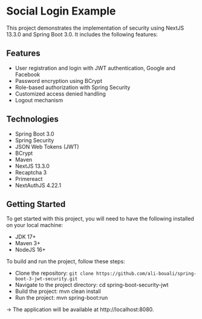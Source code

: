 # Social Login Example
This project demonstrates the implementation of security using NextJS 13.3.0 and Spring Boot 3.0. It includes the following features:

## Features
* User registration and login with JWT authentication, Google and Facebook
* Password encryption using BCrypt
* Role-based authorization with Spring Security
* Customized access denied handling
* Logout mechanism

## Technologies
* Spring Boot 3.0
* Spring Security
* JSON Web Tokens (JWT)
* BCrypt
* Maven
* NextJS 13.3.0
* Recaptcha 3
* Primereact
* NextAuthJS 4.22.1
 
## Getting Started
To get started with this project, you will need to have the following installed on your local machine:

* JDK 17+
* Maven 3+
* NodeJS 16+

To build and run the project, follow these steps:

* Clone the repository: `git clone https://github.com/ali-bouali/spring-boot-3-jwt-security.git`
* Navigate to the project directory: cd spring-boot-security-jwt
* Build the project: mvn clean install
* Run the project: mvn spring-boot:run 

-> The application will be available at http://localhost:8080.
